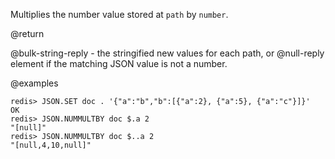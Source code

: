 Multiplies the number value stored at `path` by `number`.

@return

@bulk-string-reply - the stringified new values for each path, or @null-reply element if the matching JSON value is not a number.

@examples

```
redis> JSON.SET doc . '{"a":"b","b":[{"a":2}, {"a":5}, {"a":"c"}]}'
OK
redis> JSON.NUMMULTBY doc $.a 2
"[null]"
redis> JSON.NUMMULTBY doc $..a 2
"[null,4,10,null]"
```
